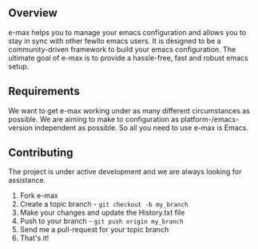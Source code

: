 ## Overview

e-max helps you to manage your emacs configuration and allows you to stay in sync with other fewllo emacs users. It is designed to be a community-driven framework to build your emacs configuration. The ultimate goal of e-max is to provide a hassle-free, fast and robust emacs setup.

## Requirements

We want to get e-max working under as many different circumstances as possible. We are aiming to make to configuration as platform-/emacs-version independent as possible. So all you need to use e-max is Emacs.

## Contributing

The project is under active development and we are always looking for assistance.

1. Fork e-max
2. Create a topic branch - `git checkout -b my_branch`
3. Make your changes and update the History.txt file
4. Push to your branch - `git push origin my_branch`
5. Send me a pull-request for your topic branch
6. That's it!
